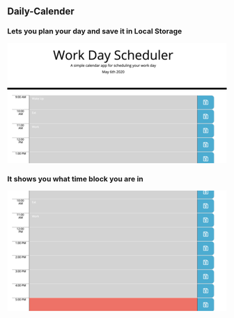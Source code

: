 ## Daily-Calender

### Lets you plan your day and save it in Local Storage

![Image description](pic1.png)

### It shows you what time block you are in

![Image description](pic2.png)



